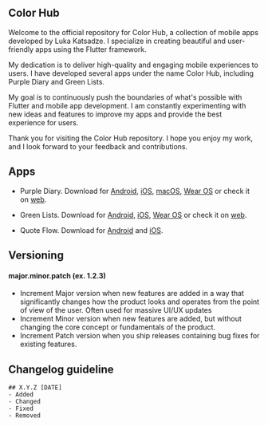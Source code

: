 ## Color Hub

Welcome to the official repository for Color Hub, a collection of mobile apps developed by Luka Katsadze. I specialize in creating beautiful and user-friendly apps using the Flutter framework.

My dedication is to deliver high-quality and engaging mobile experiences to users. I have developed several apps under the name Color Hub, including Purple Diary and Green Lists.

My goal is to continuously push the boundaries of what's possible with Flutter and mobile app development. I am constantly experimenting with new ideas and features to improve my apps and provide the best experience for users.

Thank you for visiting the Color Hub repository. I hope you enjoy my work, and I look forward to your feedback and contributions.

## Apps

- Purple Diary. Download for [Android](https://play.google.com/store/apps/details?id=orange.id.orangediary), [iOS](https://apps.apple.com/us/app/purple-diary/id1591910683), [macOS](https://apps.apple.com/us/app/purple-diary/id1591910683), [Wear OS](https://play.google.com/store/apps/details?id=orange.id.orangediary) or check it on [web](http://diary.colorhub.online/).

- Green Lists. Download for [Android](https://play.google.com/store/apps/details?id=online.colorhub.lists), [iOS](https://apps.apple.com/us/app/green-lists/id1594429610), [Wear OS](https://play.google.com/store/apps/details?id=online.colorhub.lists) or check it on [web](http://lists.colorhub.online/).

- Quote Flow. Download for [Android](https://play.google.com/store/apps/details?id=online.colorhub.quotes) and [iOS](https://apps.apple.com/ru/app/quote-flow-quotes-maker/id6450869709).

## Versioning

#### major.minor.patch (ex. 1.2.3)

- Increment Major version when new features are added in a way that significantly changes how the product looks and operates from the point of view of the user. Often used for massive UI/UX updates
- Increment Minor version when new features are added, but without changing the core concept or fundamentals of the product.
- Increment Patch version when you ship releases containing bug fixes for existing features.

## Changelog guideline

    ## X.Y.Z [DATE]
    - Added
    - Changed
    - Fixed
    - Removed
